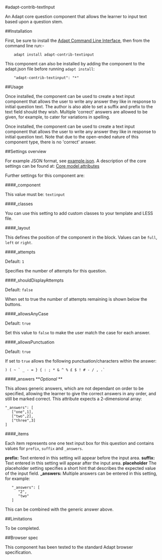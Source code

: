 #adapt-contrib-textInput

An Adapt core question component that allows the learner to input text based upon a question stem.

##Installation

First, be sure to install the [Adapt Command Line Interface](https://github.com/cajones/adapt-cli), then from the command line run:-

        adapt install adapt-contrib-textinput

This component can also be installed by adding the component to the adapt.json file before running `adapt install`:
 
        "adapt-contrib-textinput": "*"

##Usage

Once installed, the component can be used to create a text input component that allows the user to write any answer they like in response to initial question text. The author is also able to set a suffix and prefix to the text field should they wish. Multiple 'correct' answers are allowed to be given, for example, to cater for variations in spelling.

Once installed, the component can be used to create a text input component that allows the user to write any answer they like in response to initial question text. Note that due to the open-ended nature of this component type, there is no 'correct' answer.

##Settings overview

For example JSON format, see [example.json](https://github.com/adaptlearning/adapt-contrib-textInput/blob/master/example.json). A description of the core settings can be found at: [Core model attributes](https://github.com/adaptlearning/adapt_framework/wiki/Core-model-attributes)

Further settings for this component are:

####_component

This value must be: `textinput`

####_classes

You can use this setting to add custom classes to your template and LESS file.

####_layout

This defines the position of the component in the block. Values can be `full`, `left` or `right`. 

####_attempts

Default: `1`

Specifies the number of attempts for this question.

####_shouldDisplayAttempts

Default: `false`

When set to true the number of attempts remaining is shown below the buttons.

####_allowsAnyCase

Default: `true`

Set this value to `false` to make the user match the case for each answer.

####_allowsPunctuation

Default: `true`

If set to `true` allows the following punctuation/characters within the answer:

```
) ( ~ ` _ - = } { : ; * & ^ % £ $ ! # - / , .`
```

####_answers
**_Optional_ **

This allows generic answers, which are not dependant on order to be specified, allowing the learner to give the correct answers in any order, and still be marked correct. This attribute expects a 2-dimensional array:
```
"_answers": [
   ["one",1],
   ["two",2],
   ["three",3]   
]
```

####_items

Each item represents one one text input box for this question and contains values for `prefix`, `suffix` and `_answers`.

**prefix:** Text entered in this setting will appear before the input area.
**suffix:** Text entered in this setting will appear after the input area.
**placeholder** The placeholder setting specifies a short hint that describes the expected value of the input field.
**_answers:** Multiple answers can be entered in this setting, for example:
```
   "_answers": [
      "2",
      "two"
   ]
```
This can be combined with the generic answer above.

##Limitations
 
To be completed.

##Browser spec

This component has been tested to the standard Adapt browser specification.